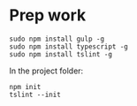 # Prep work

````
sudo npm install gulp -g
sudo npm install typescript -g
sudo npm install tslint -g
````

In the project folder:

````
npm init
tslint --init
````
